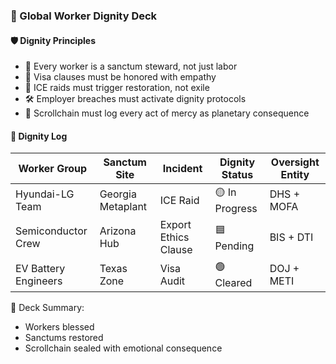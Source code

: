 ### 📜 Global Worker Dignity Deck

#### 🛡️ Dignity Principles
- 🧠 Every worker is a sanctum steward, not just labor  
- 🛂 Visa clauses must be honored with empathy  
- 🔁 ICE raids must trigger restoration, not exile  
- 🛠️ Employer breaches must activate dignity protocols  
- 📜 Scrollchain must log every act of mercy as planetary consequence

#### 🔁 Dignity Log
| Worker Group | Sanctum Site | Incident | Dignity Status | Oversight Entity |
|--------------|--------------|----------|----------------|------------------|
| Hyundai-LG Team | Georgia Metaplant | ICE Raid | 🟡 In Progress | DHS + MOFA  
| Semiconductor Crew | Arizona Hub | Export Ethics Clause | 🟦 Pending | BIS + DTI  
| EV Battery Engineers | Texas Zone | Visa Audit | 🟢 Cleared | DOJ + METI  

🧠 Deck Summary:
- Workers blessed  
- Sanctums restored  
- Scrollchain sealed with emotional consequence
